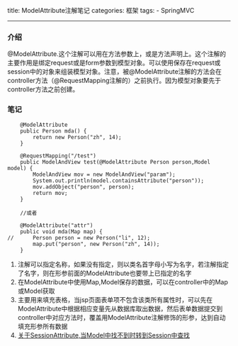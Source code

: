 title: ModelAttribute注解笔记
categories: 框架
tags: 
	- SpringMVC

---

### 介绍

@ModelAttribute.这个注解可以用在方法参数上，或是方法声明上。这个注解的主要作用是绑定request或是form参数到模型对象。可以使用保存在request或session中的对象来组装模型对象。注意，被@ModelAttribute注解的方法会在controller方法（@RequestMapping注解的）之前执行。因为模型对象要先于controller方法之前创建。

### 笔记

```
	@ModelAttribute
	public Person mda() {
		return new Person("zh", 14);
	}

	@RequestMapping("/test")
	public ModelAndView test(@ModelAttribute Person person,Model model) {
		ModelAndView mov = new ModelAndView("param");
		System.out.println(model.containsAttribute("person"));
		mov.addObject("person", person);
		return mov;
	}

	//或者

	@ModelAttribute("attr")
	public void mda(Map map) {
//		Person person = new Person("li", 12);
		map.put("person", new Person("zh", 14));
	}
```

1. 注解可以指定名称，如果没有指定，则以类名首字母小写为名字，若注解指定了名字，则在形参前面的ModelAttribute也要带上已指定的名字
2. 在ModelAttribute中使用Map,Model保存的数据，可以在controller中的Map或Model获取
3. 主要用来填充表格，当jsp页面表单项不包含该类所有属性时，可以先在ModelAttribute中根据相应变量先从数据库取出数据，然后表单数据提交到controller中对应方法时，覆盖用ModelAttribute注解修饰的形参，达到自动填充形参所有数据
4. [关于SessionAttribute,当Model中找不到时转到Session中查找](https://blog.csdn.net/m0_37893932/article/details/78327972)